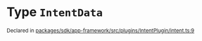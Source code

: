 # Type `IntentData`
<sub>Declared in [packages/sdk/app-framework/src/plugins/IntentPlugin/intent.ts:9](https://github.com/dxos/dxos/blob/ec4e715a1/packages/sdk/app-framework/src/plugins/IntentPlugin/intent.ts#L9)</sub>






